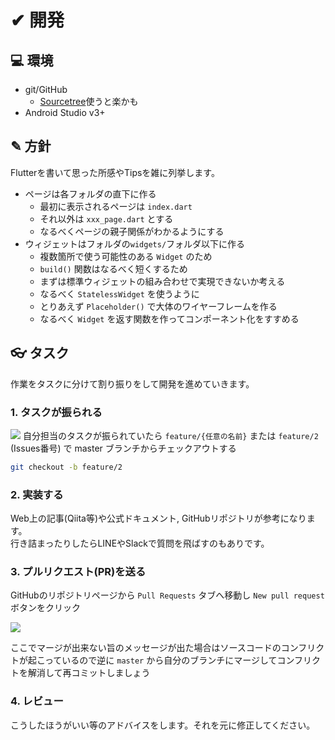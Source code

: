 # ✔ 開発
## 💻 環境

- git/GitHub
    - [Sourcetree](https://www.sourcetreeapp.com/)使うと楽かも
- Android Studio v3+

## ✎ 方針
Flutterを書いて思った所感やTipsを雑に列挙します。

- ページは各フォルダの直下に作る
    - 最初に表示されるページは `index.dart`
    - それ以外は `xxx_page.dart` とする
    - なるべくページの親子関係がわかるようにする
- ウィジェットはフォルダの`widgets/`フォルダ以下に作る
    - 複数箇所で使う可能性のある `Widget` のため
    - `build()` 関数はなるべく短くするため
    - まずは標準ウィジェットの組み合わせで実現できないか考える
    - なるべく `StatelessWidget` を使うように
    - とりあえず `Placeholder()` で大体のワイヤーフレームを作る
    - なるべく `Widget` を返す関数を作ってコンポーネント化をすすめる

## 👓 タスク
作業をタスクに分けて割り振りをして開発を進めていきます。

### 1. タスクが振られる
![](https://i.imgur.com/LbpD3sn.png)
自分担当のタスクが振られていたら `feature/{任意の名前}` または `feature/2` (Issues番号) で master ブランチからチェックアウトする

```bash
git checkout -b feature/2
```

### 2. 実装する
Web上の記事(Qiita等)や公式ドキュメント, GitHubリポジトリが参考になります。  
行き詰まったりしたらLINEやSlackで質問を飛ばすのもありです。

### 3. プルリクエスト(PR)を送る
GitHubのリポジトリページから `Pull Requests` タブへ移動し `New pull request` ボタンをクリック

![](https://i.imgur.com/e96MbDc.png)

ここでマージが出来ない旨のメッセージが出た場合はソースコードのコンフリクトが起こっているので逆に `master` から自分のブランチにマージしてコンフリクトを解消して再コミットしましょう

### 4. レビュー
こうしたほうがいい等のアドバイスをします。それを元に修正してください。
